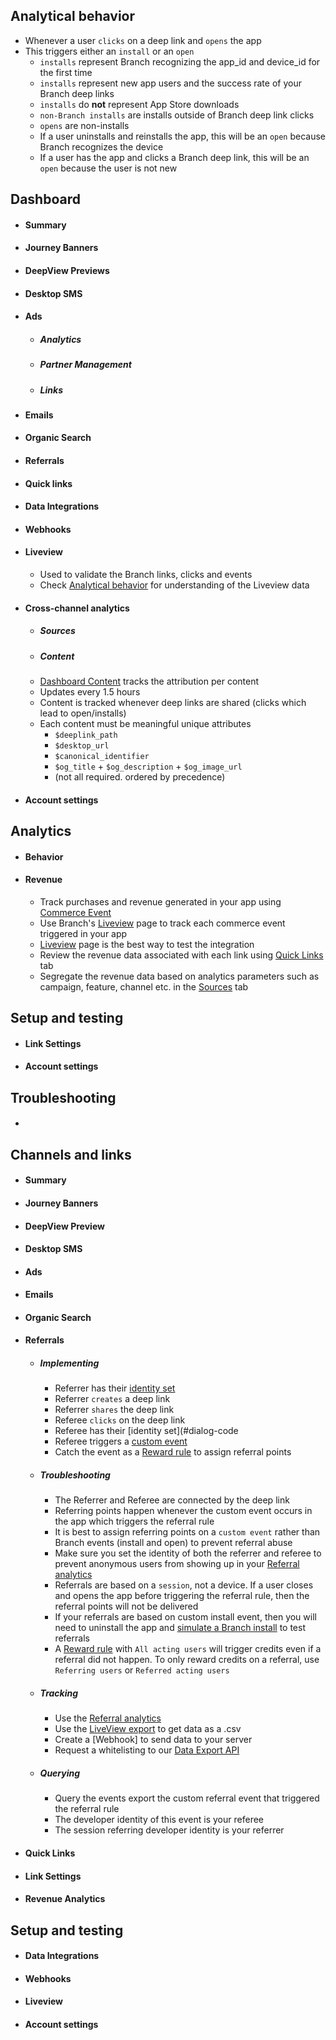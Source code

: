 
## Analytical behavior
- Whenever a user `clicks` on a deep link and `opens` the app
- This triggers either an `install` or an `open`
    - `installs` represent Branch recognizing the app_id and device_id for the first time
    - `installs` represent new app users and the success rate of your Branch deep links
    - `installs` do **not** represent App Store downloads
    - `non-Branch installs` are installs outside of Branch deep link clicks
    - `opens` are non-installs
    - If a user uninstalls and reinstalls the app, this will be an `open` because Branch recognizes the device
    - If a user has the app and clicks a Branch deep link, this will be an `open` because the user is not new

## Dashboard

- #### Summary
- #### Journey Banners
- #### DeepView Previews
- #### Desktop SMS
- #### Ads
    - ##### Analytics
    - ##### Partner Management
    - ##### Links
- #### Emails
- #### Organic Search
- #### Referrals
- #### Quick links
- #### Data Integrations
- #### Webhooks
- #### Liveview
    - Used to validate the Branch links, clicks and events
    - Check [Analytical behavior](#analytics_1) for understanding of the Liveview data

- #### Cross-channel analytics
    - ##### Sources
    - ##### Content
    - [Dashboard Content](https://dashboard.branch.io/content) tracks the attribution per content
    - Updates every 1.5 hours
    - Content is tracked whenever deep links are shared (clicks which lead to open/installs)
    - Each content must be meaningful unique attributes
        - `$deeplink_path`
        - `$desktop_url`
        - `$canonical_identifier`
        - `$og_title` + `$og_description` + `$og_image_url`
        - (not all required. ordered by precedence)    
- #### Account settings

## Analytics

- #### Behavior
- #### Revenue
   
     - Track purchases and revenue generated in your app using [Commerce Event](#dialog-code)
     - Use Branch's [Liveview](#liveview) page to track each commerce event triggered in your app
     - [Liveview](#liveview) page is the best way to test the integration
     - Review the revenue data associated with each link using [Quick Links](#quick-links) tab
     - Segregate the revenue data based on analytics parameters such as campaign, feature, channel etc. in the [Sources](#sources) tab
       

## Setup and testing

- #### Link Settings
- #### Account settings

## Troubleshooting

- ####



## Channels and links

- #### Summary
- #### Journey Banners
- #### DeepView Preview
- #### Desktop SMS
- #### Ads
- #### Emails
- #### Organic Search
- #### Referrals

    - ##### Implementing

        - Referrer has their [identity set](#dialog-code)
        - Referrer `creates` a deep link
        - Referrer `shares` the deep link
        - Referee `clicks` on the deep link
        - Referee has their [identity set](#dialog-code
        - Referee triggers a [custom event](#dialog-code)
        - Catch the event as a [Reward rule](https://dashboard.branch.io/referrals/rules) to assign referral points

    - ##### Troubleshooting

        - The Referrer and Referee are connected by the deep link
        - Referring points happen whenever the custom event occurs in the app which triggers the referral rule
        - It is best to assign referring points on a `custom event` rather than Branch events (install and open) to prevent referral abuse
        - Make sure you set the identity of both the referrer and referee to prevent anonymous users from showing up in your [Referral analytics](https://dashboard.branch.io/referrals/analytics)
        - Referrals are based on a `session`, not a device. If a user closes and opens the app before triggering the referral rule, then the referral points will not be delivered
        - If your referrals are based on custom install event, then you will need to uninstall the app and [simulate a Branch install](#dialog-code) to test referrals
        - A [Reward rule](https://dashboard.branch.io/referrals/rules) with `All acting users` will trigger credits even if a referral did not happen. To only reward credits on a referral, use `Referring users` or `Referred acting users`

    - ##### Tracking
        - Use the [Referral analytics](https://dashboard.branch.io/referrals/analytics)
        - Use the [LiveView export](https://dashboard.branch.io/liveview/link_clicks) to get data as a .csv
        - Create a [Webhook] to send data to your server
        - Request a whitelisting to our [Data Export API]()

    - ##### Querying
        - Query the events export the custom referral event that triggered the referral rule
        - The developer identity of this event is your referee
        - The session referring developer identity is your referrer

- #### Quick Links
- #### Link Settings



- #### Revenue Analytics
    

## Setup and testing

- #### Data Integrations
- #### Webhooks
- #### Liveview
- #### Account settings

